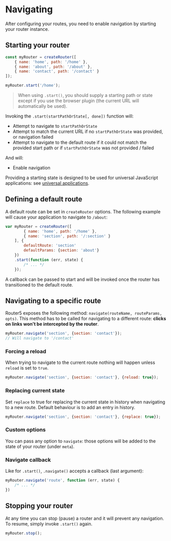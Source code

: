 # Navigating

After configuring your routes, you need to enable navigation by starting your router instance.


## Starting your router

```javascript
const myRouter = createRouter([
    { name: 'home', path: '/home' },
    { name: 'about', path: '/about' },
    { name: 'contact', path: '/contact' }
]);

myRouter.start('/home');
```

> When using `.start()`, you should supply a starting path or state except if you use the browser plugin (the current URL will automatically be used).

Invoking the `.start(startPathOrState[, done])` function will:

- Attempt to navigate to `startPathOrState`
- Attempt to match the current URL if no `startPathOrState` was provided, or navigation failed
- Attempt to navigate to the default route if it could not match the provided start path or if `startPathOrState` was not provided / failed

And will:

- Enable navigation

Providing a starting state is designed to be used for universal JavaScript applications: see [universal applications](./universal-applications.md).


## Defining a default route

A default route can be set in `createRouter` options. The following example will cause your application to navigate
to `/about`:

```javascript
var myRouter = createRouter([
        { name: 'home', path: '/home' },
        { name: 'section', path: '/:section' }
    ], {
        defaultRoute: 'section'
        defaultParams: {section: 'about'}
    })
    .start(function (err, state) {
        /* ... */
    });
```

A callback can be passed to start and will be invoked once the router has transitioned to the default route.


## Navigating to a specific route

Router5 exposes the following method: `navigate(routeName, routeParams, opts)`. This method has to be
called for navigating to a different route: __clicks on links won't be intercepted by the router__.

```javascript
myRouter.navigate('section', {section: 'contact'});
// Will navigate to '/contact'
```

### Forcing a reload

When trying to navigate to the current route nothing will happen unless `reload` is set to `true`.

```javascript
myRouter.navigate('section', {section: 'contact'}, {reload: true});
```

### Replacing current state

Set `replace` to true for replacing the current state in history when navigating to a new route. Default
behaviour is to add an entry in history.

```javascript
myRouter.navigate('section', {section: 'contact'}, {replace: true});
```

### Custom options

You can pass any option to `navigate`: those options will be added to the state of your router (under `meta`).


### Navigate callback

Like for `.start()`, `.navigate()` accepts a callback (last argument):

```javascript
myRouter.navigate('route', function (err, state) {
    /* ... */
})
```

## Stopping your router

At any time you can stop (pause) a router and it will prevent any navigation. To resume, simply invoke `.start()` again.

```javascript
myRouter.stop();
```
